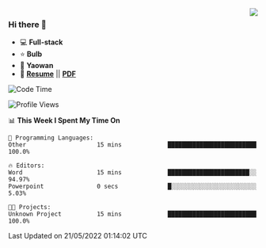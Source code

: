 <img align="right" src="https://github-readme-stats.vercel.app/api?username=LolipopJ&show_icons=true&count_private=true&hide_title=true&include_all_commits=true&theme=vue">

### Hi there 👋

- :computer: **Full-stack**
- :star: **Bulb**
- :pill: **Yaowan**
- :milky_way: [**Resume**](https://lolipopj.github.io/resume/) || [**PDF**](https://cdn.jsdelivr.net/gh/lolipopj/resume/export/resume-en.pdf)

<!--START_SECTION:waka-->
![Code Time](http://img.shields.io/badge/Code%20Time-0%20secs-blue)

![Profile Views](http://img.shields.io/badge/Profile%20Views-3-blue)

📊 **This Week I Spent My Time On** 

```text
💬 Programming Languages: 
Other                    15 mins             █████████████████████████   100.0%

🔥 Editors: 
Word                     15 mins             ███████████████████████░░   94.97% 
Powerpoint               0 secs              █░░░░░░░░░░░░░░░░░░░░░░░░   5.03%

🐱‍💻 Projects: 
Unknown Project          15 mins             █████████████████████████   100.0%

```


 Last Updated on 21/05/2022 01:14:02 UTC
<!--END_SECTION:waka-->
